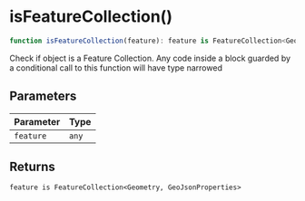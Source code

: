 # isFeatureCollection()

```ts
function isFeatureCollection(feature): feature is FeatureCollection<Geometry, GeoJsonProperties>
```

Check if object is a Feature Collection.  Any code inside a block guarded by a conditional call to this function will have type narrowed

## Parameters

| Parameter | Type |
| ------ | ------ |
| `feature` | `any` |

## Returns

`feature is FeatureCollection<Geometry, GeoJsonProperties>`
